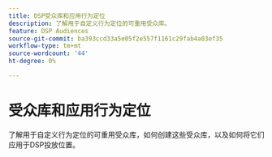 ```yaml
---
title: DSP受众库和应用行为定位
description: 了解用于自定义行为定位的可重用受众库。
feature: DSP Audiences
source-git-commit: ba393ccd33a5e05f2e557f1161c29fab4a03ef35
workflow-type: tm+mt
source-wordcount: '44'
ht-degree: 0%

---
```


# 受众库和应用行为定位

了解用于自定义行为定位的可重用受众库，如何创建这些受众库，以及如何将它们应用于DSP投放位置。

<!--
>[!VIDEO]()
-->

